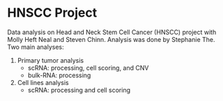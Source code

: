 # HNSCC Project

Data analysis on Head and Neck Stem Cell Cancer (HNSCC) project with Molly Heft Neal and Steven Chinn. Analysis was done by Stephanie The.  
Two main analyses:
1) Primary tumor analysis
    - scRNA: processing, cell scoring, and CNV
    - bulk-RNA: processing
2) Cell lines analysis 
    - scRNA: processing and cell scoring

